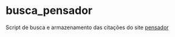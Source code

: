 # busca_pensador
Script de busca e armazenamento das citações do site [pensador](https://pensador.com)
